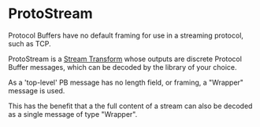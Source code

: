 ProtoStream
===========

Protocol Buffers have no default framing for use in a streaming protocol, such as TCP.

ProtoStream is a [Stream Transform](http://nodejs.org/api/stream.html#stream_class_stream_transform_1) 
whose outputs are discrete Protocol Buffer messages, which can be decoded by the library of your choice.

As a 'top-level' PB message has no length field, or framing, a "Wrapper" message is used.

This has the benefit that a the full content of a stream can also be decoded as a single message of type "Wrapper".

